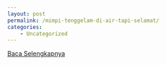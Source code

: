 ```yaml
---
layout: post
permalink: /mimpi-tenggelam-di-air-tapi-selamat/
categories:
    - Uncategorized
---
```


[Baca Selengkapnya](/09)